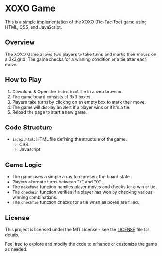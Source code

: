 # XOXO Game

This is a simple implementation of the XOXO (Tic-Tac-Toe) game using HTML, CSS, and JavaScript.

## Overview

The XOXO Game allows two players to take turns and marks their moves on a 3x3 grid. The game checks for a winning condition or a tie after each move.

[]()

## How to Play

1. Download & Open the `index.html` file in a web browser.
2. The game board consists of 3x3 boxes.
3. Players take turns by clicking on an empty box to mark their move.
4. The game will display an alert if a player wins or if it's a tie.
5. Reload the page to start a new game.

## Code Structure

- `index.html`: HTML file defining the structure of the game.
    - CSS.
    - Javascript 

## Game Logic

- The game uses a simple array to represent the board state.
- Players alternate turns between "X" and "O".
- The `makeMove` function handles player moves and checks for a win or tie.
- The `checkWin` function verifies if a player has won by checking various winning combinations.
- The `checkTie` function checks for a tie when all boxes are filled.

## License

This project is licensed under the MIT License - see the [LICENSE](https://github.com/dystaSatria/FrontendWeb/blob/main/XOXO%20Game/LICENSE.MD) file for details.

Feel free to explore and modify the code to enhance or customize the game as needed.

